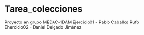 # Tarea_colecciones
Proyecto en grupo MEDAC-1DAM
Ejercicio01 - Pablo Caballos Rufo
Ehercicio02 - Daniel Delgado Jiménez
